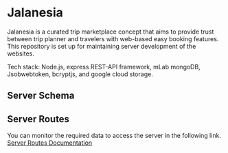 # Jalanesia
Jalanesia is a curated trip marketplace concept that aims to provide trust between trip planner and travelers with web-based easy booking features. This repository is set up for maintaining server development of the websites.

Tech stack: Node.js, express REST-API framework, mLab mongoDB, Jsobwebtoken, bcryptjs, and google cloud storage.

## Server Schema

## Server Routes
You can monitor the required data to access the server in the following link.
[Server Routes Documentation](https://docs.google.com/spreadsheets/d/13u_k2YcYH41Zq4uPvOSKaWYtJY3kj-1Bn3J_aLZU31M/edit?usp=sharing)
